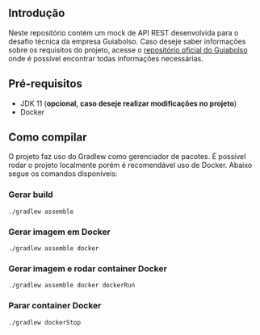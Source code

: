 ## Introdução

Neste repositório contém um mock de API REST desenvolvida para o desafio técnica da empresa Guiabolso. Caso deseje saber informações sobre os requisitos do projeto, acesse o [repositório oficial do Guiabolso](https://github.com/GuiaBolso/seja-um-guia-back) onde é possível encontrar todas informações necessárias.

## Pré-requisitos

- JDK 11 (__opcional, caso deseje realizar modificações no projeto__)
- Docker

## Como compilar

O projeto faz uso do Gradlew como gerenciador de pacotes. É possível rodar o projeto localmente porém é recomendável uso de Docker. Abaixo segue os comandos disponíveis:


### Gerar build 

`./gradlew assemble`

### Gerar imagem em Docker
 
`./gradlew assemble docker`

### Gerar imagem e rodar container Docker

`./gradlew assemble docker dockerRun`


### Parar container Docker

`./gradlew dockerStop`
 
